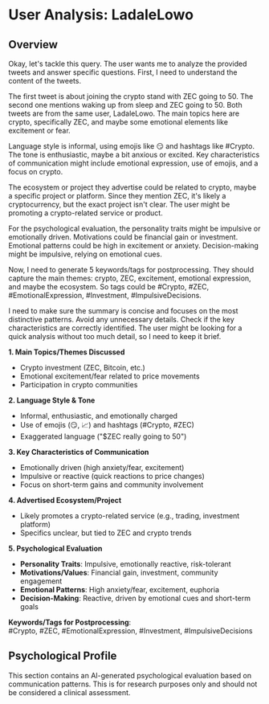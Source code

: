# User Analysis: LadaleLowo

## Overview

<think>
Okay, let's tackle this query. The user wants me to analyze the provided tweets and answer specific questions. First, I need to understand the content of the tweets.

The first tweet is about joining the crypto stand with ZEC going to 50. The second one mentions waking up from sleep and ZEC going to 50. Both tweets are from the same user, LadaleLowo. The main topics here are crypto, specifically ZEC, and maybe some emotional elements like excitement or fear.

Language style is informal, using emojis like 😏 and hashtags like #Crypto. The tone is enthusiastic, maybe a bit anxious or excited. Key characteristics of communication might include emotional expression, use of emojis, and a focus on crypto.

The ecosystem or project they advertise could be related to crypto, maybe a specific project or platform. Since they mention ZEC, it's likely a cryptocurrency, but the exact project isn't clear. The user might be promoting a crypto-related service or product.

For the psychological evaluation, the personality traits might be impulsive or emotionally driven. Motivations could be financial gain or investment. Emotional patterns could be high in excitement or anxiety. Decision-making might be impulsive, relying on emotional cues.

Now, I need to generate 5 keywords/tags for postprocessing. They should capture the main themes: crypto, ZEC, excitement, emotional expression, and maybe the ecosystem. So tags could be #Crypto, #ZEC, #EmotionalExpression, #Investment, #ImpulsiveDecisions.

I need to make sure the summary is concise and focuses on the most distinctive patterns. Avoid any unnecessary details. Check if the key characteristics are correctly identified. The user might be looking for a quick analysis without too much detail, so I need to keep it brief.
</think>

**1. Main Topics/Themes Discussed**  
- Crypto investment (ZEC, Bitcoin, etc.)  
- Emotional excitement/fear related to price movements  
- Participation in crypto communities  

**2. Language Style & Tone**  
- Informal, enthusiastic, and emotionally charged  
- Use of emojis (😏, 📈) and hashtags (#Crypto, #ZEC)  
- Exaggerated language ("$ZEC really going to 50")  

**3. Key Characteristics of Communication**  
- Emotionally driven (high anxiety/fear, excitement)  
- Impulsive or reactive (quick reactions to price changes)  
- Focus on short-term gains and community involvement  

**4. Advertised Ecosystem/Project**  
- Likely promotes a crypto-related service (e.g., trading, investment platform)  
- Specifics unclear, but tied to ZEC and crypto trends  

**5. Psychological Evaluation**  
- **Personality Traits**: Impulsive, emotionally reactive, risk-tolerant  
- **Motivations/Values**: Financial gain, investment, community engagement  
- **Emotional Patterns**: High anxiety/fear, excitement, euphoria  
- **Decision-Making**: Reactive, driven by emotional cues and short-term goals  

**Keywords/Tags for Postprocessing**:  
#Crypto, #ZEC, #EmotionalExpression, #Investment, #ImpulsiveDecisions

## Psychological Profile

This section contains an AI-generated psychological evaluation based on communication patterns. This is for research purposes only and should not be considered a clinical assessment.